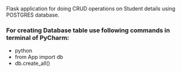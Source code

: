 Flask application for doing CRUD operations on Student details using POSTGRES database.


### For creating Database table use following commands in terminal of PyCharm:
- python
- from App import db
- db.create_all()

